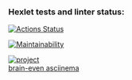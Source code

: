 ### Hexlet tests and linter status:
[![Actions Status](https://github.com/DarkJunior59/brain-games/workflows/hexlet-check/badge.svg)](https://github.com/DarkJunior59/brain-games/actions)

[![Maintainability](https://api.codeclimate.com/v1/badges/a99a88d28ad37a79dbf6/maintainability)](https://codeclimate.com/github/DarkJunior59/brain-games/maintainability)

[![project](https://github.com/DarkJunior59/brain-games/workflows/project/badge.svg)](https://github.com/DarkJunior59/brain-games/actions)
<br>
<a href ='https://asciinema.org/a/amaswOvHtyPOPw88haINIW5wP'> brain-even asciinema</a>